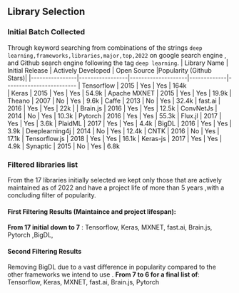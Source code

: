 ## Library Selection
### Initial Batch Collected
Through keyword searching from combinations of the strings `deep learning,frameworks,libraries,major,top,2022`
on google search engine , and Github search engine following the tag `deep learning`.
| Library Name   | Initial Release | Actively Developed | Open Source |Popularity (Github Stars)|
|----------------|-----------------|--------------------|-------------|-------------------------
| Tensorflow     |       2015      |         Yes        |     Yes     | 164k     
| Keras          |       2015      |         Yes        |     Yes     | 54.9k
| Apache MXNET   |       2015      |         Yes        |     Yes     | 19.9k
| Theano         |       2007      |         No         |     Yes     | 9.6k
|  Caffe         |       2013      |         No         |     Yes     | 32.4k
| fast.ai        |       2016      |         Yes        |     Yes     | 22k                  |
| Brain.js       |       2016      |         Yes        |     Yes     | 12.5k
| ConvNetJs      |       2014      |         No         |     Yes     | 10.3k
| Pytorch        |       2016      |         Yes        |     Yes     | 55.3k
| Flux.jl        |       2017      |         Yes        |     Yes     | 3.6k
| PlaidML        |       2017      |         Yes        |     Yes     | 4.4k
| BigDL          |       2016      |         Yes        |     Yes     | 3.9k
| Deeplearning4j |       2014      |         No         |     Yes     | 12.4k
| CNTK           |       2016      |         No         |     Yes     | 17.1k
| Tensorflow.js  |       2018      |         Yes         |     Yes     | 16.1k
| Keras-js       |       2017      |         Yes         |     Yes     | 4.9k
| Synaptic       |       2015      |         No          |     Yes     | 6.8k



### Filtered libraries list
From the 17 libraries initially selected we kept only those that are actively maintained as of 2022 and have a project life of more than 5 years ,with a concluding filter of  popularity.

#### First Filtering Results (Maintaince and project lifespan):
**From 17 initial down to 7** :
Tensorflow, Keras, MXNET, fast.ai, Brain.js, Pytorch ,BigDL,

#### Second Filtering Results
Removing BigDL due to a vast difference in popularity compared to the other frameworks we intend to use . 
**From 7 to 6 for a final list of**:
Tensorflow, Keras, MXNET, fast.ai, Brain.js, Pytorch